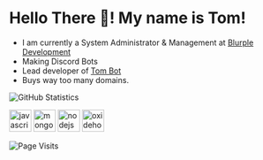 # Hello There 👋! My name is Tom!

- I am currently a System Administrator & Management at [Blurple Development](https://blurpledev.com)
- Making Discord Bots
- Lead developer of [Tom Bot](https://tombot.pw)
- Buys way too many domains.


![GitHub Statistics](https://github-readme-stats.vercel.app/api?username=TomSmith-Developer&theme=algolia)

<img src="https://devicons.github.io/devicon/devicon.git/icons/javascript/javascript-original.svg" alt="javascript" width="40" height="40"/> <a href="https://www.mongodb.com/"><img src="https://devicons.github.io/devicon/devicon.git/icons/mongodb/mongodb-original-wordmark.svg" alt="mongodb" width="40" height="40"/></a> <a href="https://nodejs.org/"><img src="https://devicons.github.io/devicon/devicon.git/icons/nodejs/nodejs-original-wordmark.svg" alt="nodejs" width="40" height="40"/></a> <a href="https://billing.oxide.host/aff.php?aff=67"><img src="https://cdn.discordapp.com/icons/261113932146540545/6d2b844ad74b793b759e4bac1c2f1b88.webp" alt="oxidehosting" width="40" height="40"/></a>

![Page Visits](https://komarev.com/ghpvc/?username=TomSmith-Developer&color=orange)
